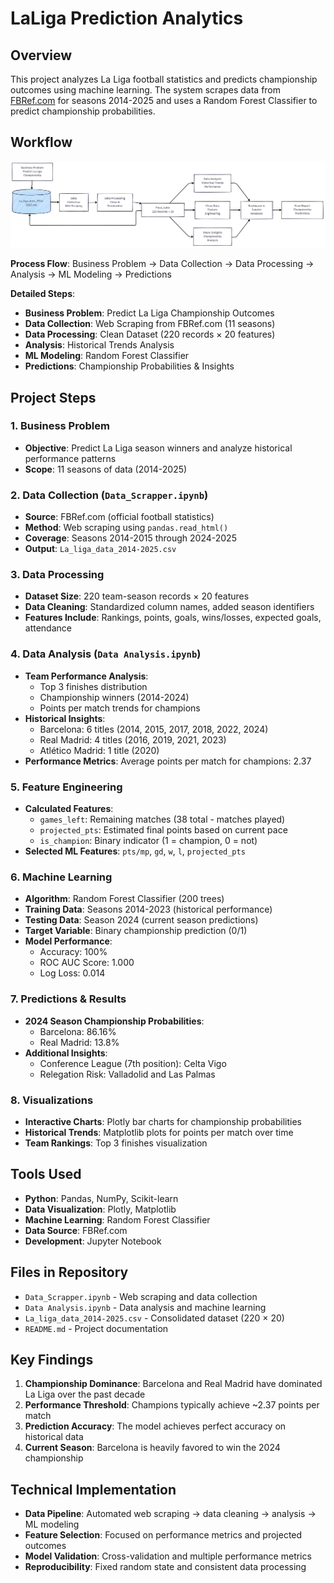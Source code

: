 # LaLiga Prediction Analytics

## Overview
This project analyzes La Liga football statistics and predicts championship outcomes using machine learning. The system scrapes data from [FBRef.com](https://fbref.com) for seasons 2014-2025 and uses a Random Forest Classifier to predict championship probabilities.

## Workflow
![Workflow](workflow.png)

**Process Flow**: Business Problem → Data Collection → Data Processing → Analysis → ML Modeling → Predictions

**Detailed Steps**:
- **Business Problem**: Predict La Liga Championship Outcomes
- **Data Collection**: Web Scraping from FBRef.com (11 seasons)
- **Data Processing**: Clean Dataset (220 records × 20 features)
- **Analysis**: Historical Trends Analysis
- **ML Modeling**: Random Forest Classifier
- **Predictions**: Championship Probabilities & Insights

## Project Steps

### 1. Business Problem
- **Objective**: Predict La Liga season winners and analyze historical performance patterns
- **Scope**: 11 seasons of data (2014-2025)

### 2. Data Collection (`Data_Scrapper.ipynb`)
- **Source**: FBRef.com (official football statistics)
- **Method**: Web scraping using `pandas.read_html()`
- **Coverage**: Seasons 2014-2015 through 2024-2025
- **Output**: `La_liga_data_2014-2025.csv`

### 3. Data Processing
- **Dataset Size**: 220 team-season records × 20 features
- **Data Cleaning**: Standardized column names, added season identifiers
- **Features Include**: Rankings, points, goals, wins/losses, expected goals, attendance

### 4. Data Analysis (`Data Analysis.ipynb`)
- **Team Performance Analysis**:  
  - Top 3 finishes distribution  
  - Championship winners (2014-2024)  
  - Points per match trends for champions
- **Historical Insights**:  
  - Barcelona: 6 titles (2014, 2015, 2017, 2018, 2022, 2024)  
  - Real Madrid: 4 titles (2016, 2019, 2021, 2023)  
  - Atlético Madrid: 1 title (2020)
- **Performance Metrics**: Average points per match for champions: 2.37

### 5. Feature Engineering
- **Calculated Features**:  
  - `games_left`: Remaining matches (38 total - matches played)  
  - `projected_pts`: Estimated final points based on current pace  
  - `is_champion`: Binary indicator (1 = champion, 0 = not)
- **Selected ML Features**: `pts/mp`, `gd`, `w`, `l`, `projected_pts`

### 6. Machine Learning
- **Algorithm**: Random Forest Classifier (200 trees)
- **Training Data**: Seasons 2014-2023 (historical performance)
- **Testing Data**: Season 2024 (current season predictions)
- **Target Variable**: Binary championship prediction (0/1)
- **Model Performance**:  
  - Accuracy: 100%  
  - ROC AUC Score: 1.000  
  - Log Loss: 0.014

### 7. Predictions & Results
- **2024 Season Championship Probabilities**:  
  - Barcelona: 86.16%  
  - Real Madrid: 13.8%
- **Additional Insights**:  
  - Conference League (7th position): Celta Vigo  
  - Relegation Risk: Valladolid and Las Palmas

### 8. Visualizations
- **Interactive Charts**: Plotly bar charts for championship probabilities
- **Historical Trends**: Matplotlib plots for points per match over time
- **Team Rankings**: Top 3 finishes visualization

## Tools Used
- **Python**: Pandas, NumPy, Scikit-learn
- **Data Visualization**: Plotly, Matplotlib
- **Machine Learning**: Random Forest Classifier
- **Data Source**: FBRef.com
- **Development**: Jupyter Notebook

## Files in Repository
- `Data_Scrapper.ipynb` - Web scraping and data collection  
- `Data Analysis.ipynb` - Data analysis and machine learning  
- `La_liga_data_2014-2025.csv` - Consolidated dataset (220 × 20)  
- `README.md` - Project documentation

## Key Findings
1. **Championship Dominance**: Barcelona and Real Madrid have dominated La Liga over the past decade  
2. **Performance Threshold**: Champions typically achieve ~2.37 points per match  
3. **Prediction Accuracy**: The model achieves perfect accuracy on historical data  
4. **Current Season**: Barcelona is heavily favored to win the 2024 championship

## Technical Implementation
- **Data Pipeline**: Automated web scraping → data cleaning → analysis → ML modeling  
- **Feature Selection**: Focused on performance metrics and projected outcomes  
- **Model Validation**: Cross-validation and multiple performance metrics  
- **Reproducibility**: Fixed random state and consistent data processing
